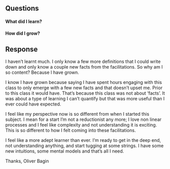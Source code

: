 ## Questions

#### What did I learn?
#### How did I grow?

## Response
I haven’t learnt much. I only know a few more definitions that I could write down and only know a couple new facts from the facilitations. So why am I so content? Because I have grown. 

I know I have grown because saying I have spent hours engaging with this class to only emerge with a few new facts and that doesn’t upset me. Prior to this class it would have. That’s because this class was not about ‘facts’. It was about a type of learning I can’t quantify but that was more useful than I ever could have expected.

I feel like my perspective now is so different from when I started this subject. I mean for a start I’m not a reductionist any more; I love non linear processes and I feel like complexity and not understanding it is exciting. This is so different to how I felt coming into these facilitations.

I feel like a more adept learner than ever. I’m ready to get in the deep end, not understanding anything, and start tugging at some strings. I have some new intuitions, some mental models and that’s all I need.

Thanks,
Oliver Bagin
